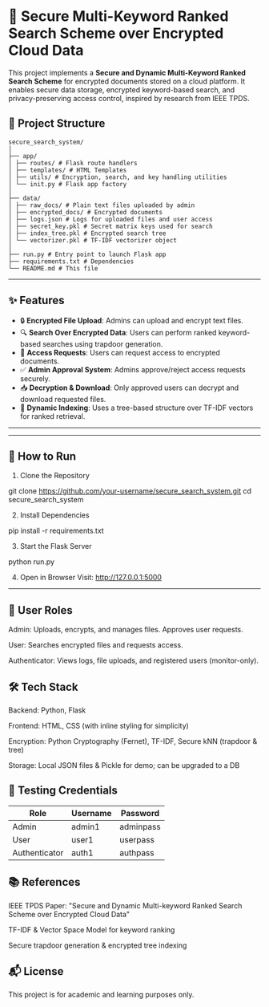 # 🔐 Secure Multi-Keyword Ranked Search Scheme over Encrypted Cloud Data

This project implements a **Secure and Dynamic Multi-Keyword Ranked Search Scheme** for encrypted documents stored on a cloud platform. It enables secure data storage, encrypted keyword-based search, and privacy-preserving access control, inspired by research from IEEE TPDS.


## 📁 Project Structure

<pre><code>secure_search_system/
│
├── app/
│ ├── routes/ # Flask route handlers
│ ├── templates/ # HTML Templates
│ ├── utils/ # Encryption, search, and key handling utilities
│ └── init.py # Flask app factory
│
├── data/
│ ├── raw_docs/ # Plain text files uploaded by admin
│ ├── encrypted_docs/ # Encrypted documents
│ ├── logs.json # Logs for uploaded files and user access
│ ├── secret_key.pkl # Secret matrix keys used for search
│ ├── index_tree.pkl # Encrypted search tree
│ └── vectorizer.pkl # TF-IDF vectorizer object
│
├── run.py # Entry point to launch Flask app
├── requirements.txt # Dependencies
└── README.md # This file</code></pre>


---

## ✨ Features

- 🔒 **Encrypted File Upload**: Admins can upload and encrypt text files.
- 🔍 **Search Over Encrypted Data**: Users can perform ranked keyword-based searches using trapdoor generation.
- 📜 **Access Requests**: Users can request access to encrypted documents.
- ✅ **Admin Approval System**: Admins approve/reject access requests securely.
- 📥 **Decryption & Download**: Only approved users can decrypt and download requested files.
- 🔄 **Dynamic Indexing**: Uses a tree-based structure over TF-IDF vectors for ranked retrieval.

---
---
## 🔧 How to Run

1. Clone the Repository

git clone https://github.com/your-username/secure_search_system.git
cd secure_search_system

2. Install Dependencies

pip install -r requirements.txt

3. Start the Flask Server

python run.py

4. Open in Browser
Visit: http://127.0.0.1:5000

---
## 👥 User Roles
Admin: Uploads, encrypts, and manages files. Approves user requests.

User: Searches encrypted files and requests access.

Authenticator: Views logs, file uploads, and registered users (monitor-only).

## 🛠 Tech Stack
Backend: Python, Flask

Frontend: HTML, CSS (with inline styling for simplicity)

Encryption: Python Cryptography (Fernet), TF-IDF, Secure kNN (trapdoor & tree)

Storage: Local JSON files & Pickle for demo; can be upgraded to a DB

## 🧪 Testing Credentials

| Role          | Username | Password  |
| ------------- | -------- | --------- |
| Admin         | admin1   | adminpass |
| User          | user1    | userpass  |
| Authenticator | auth1    | authpass  |


## 📚 References
IEEE TPDS Paper: "Secure and Dynamic Multi-keyword Ranked Search Scheme over Encrypted Cloud Data"

TF-IDF & Vector Space Model for keyword ranking

Secure trapdoor generation & encrypted tree indexing

## 📬 License
This project is for academic and learning purposes only.

